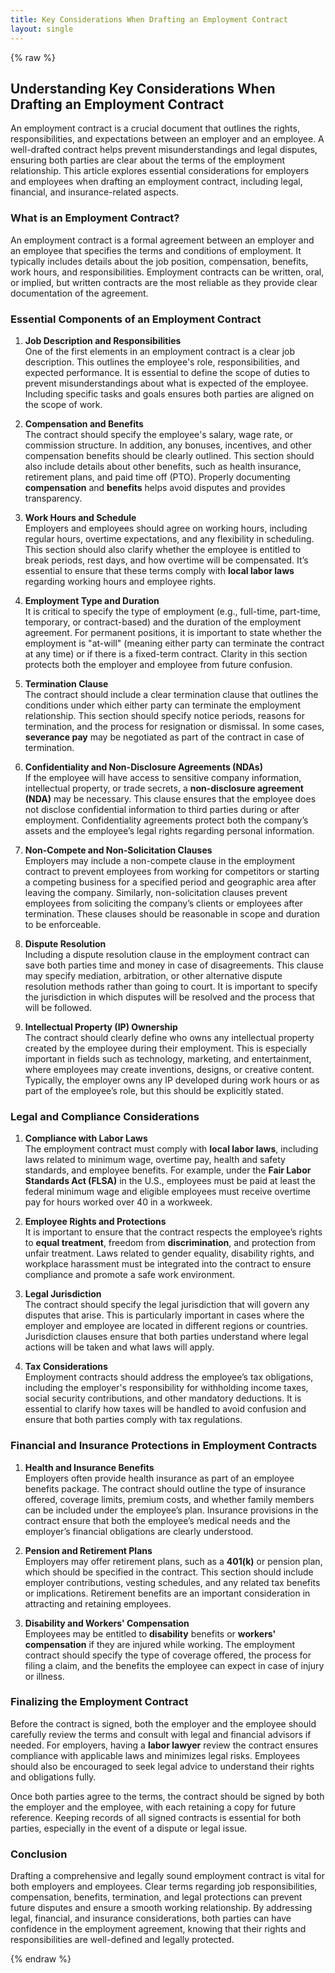 ```yaml
---
title: Key Considerations When Drafting an Employment Contract
layout: single
---
```


{% raw %}

## Understanding Key Considerations When Drafting an Employment Contract

An employment contract is a crucial document that outlines the rights, responsibilities, and expectations between an employer and an employee. A well-drafted contract helps prevent misunderstandings and legal disputes, ensuring both parties are clear about the terms of the employment relationship. This article explores essential considerations for employers and employees when drafting an employment contract, including legal, financial, and insurance-related aspects.

### What is an Employment Contract?

An employment contract is a formal agreement between an employer and an employee that specifies the terms and conditions of employment. It typically includes details about the job position, compensation, benefits, work hours, and responsibilities. Employment contracts can be written, oral, or implied, but written contracts are the most reliable as they provide clear documentation of the agreement.

### Essential Components of an Employment Contract

1. **Job Description and Responsibilities**  
   One of the first elements in an employment contract is a clear job description. This outlines the employee's role, responsibilities, and expected performance. It is essential to define the scope of duties to prevent misunderstandings about what is expected of the employee. Including specific tasks and goals ensures both parties are aligned on the scope of work.

2. **Compensation and Benefits**  
   The contract should specify the employee's salary, wage rate, or commission structure. In addition, any bonuses, incentives, and other compensation benefits should be clearly outlined. This section should also include details about other benefits, such as health insurance, retirement plans, and paid time off (PTO). Properly documenting **compensation** and **benefits** helps avoid disputes and provides transparency.

3. **Work Hours and Schedule**  
   Employers and employees should agree on working hours, including regular hours, overtime expectations, and any flexibility in scheduling. This section should also clarify whether the employee is entitled to break periods, rest days, and how overtime will be compensated. It’s essential to ensure that these terms comply with **local labor laws** regarding working hours and employee rights.

4. **Employment Type and Duration**  
   It is critical to specify the type of employment (e.g., full-time, part-time, temporary, or contract-based) and the duration of the employment agreement. For permanent positions, it is important to state whether the employment is "at-will" (meaning either party can terminate the contract at any time) or if there is a fixed-term contract. Clarity in this section protects both the employer and employee from future confusion.

5. **Termination Clause**  
   The contract should include a clear termination clause that outlines the conditions under which either party can terminate the employment relationship. This section should specify notice periods, reasons for termination, and the process for resignation or dismissal. In some cases, **severance pay** may be negotiated as part of the contract in case of termination.

6. **Confidentiality and Non-Disclosure Agreements (NDAs)**  
   If the employee will have access to sensitive company information, intellectual property, or trade secrets, a **non-disclosure agreement (NDA)** may be necessary. This clause ensures that the employee does not disclose confidential information to third parties during or after employment. Confidentiality agreements protect both the company’s assets and the employee’s legal rights regarding personal information.

7. **Non-Compete and Non-Solicitation Clauses**  
   Employers may include a non-compete clause in the employment contract to prevent employees from working for competitors or starting a competing business for a specified period and geographic area after leaving the company. Similarly, non-solicitation clauses prevent employees from soliciting the company’s clients or employees after termination. These clauses should be reasonable in scope and duration to be enforceable.

8. **Dispute Resolution**  
   Including a dispute resolution clause in the employment contract can save both parties time and money in case of disagreements. This clause may specify mediation, arbitration, or other alternative dispute resolution methods rather than going to court. It is important to specify the jurisdiction in which disputes will be resolved and the process that will be followed.

9. **Intellectual Property (IP) Ownership**  
   The contract should clearly define who owns any intellectual property created by the employee during their employment. This is especially important in fields such as technology, marketing, and entertainment, where employees may create inventions, designs, or creative content. Typically, the employer owns any IP developed during work hours or as part of the employee’s role, but this should be explicitly stated.

### Legal and Compliance Considerations

1. **Compliance with Labor Laws**  
   The employment contract must comply with **local labor laws**, including laws related to minimum wage, overtime pay, health and safety standards, and employee benefits. For example, under the **Fair Labor Standards Act (FLSA)** in the U.S., employees must be paid at least the federal minimum wage and eligible employees must receive overtime pay for hours worked over 40 in a workweek.

2. **Employee Rights and Protections**  
   It is important to ensure that the contract respects the employee’s rights to **equal treatment**, freedom from **discrimination**, and protection from unfair treatment. Laws related to gender equality, disability rights, and workplace harassment must be integrated into the contract to ensure compliance and promote a safe work environment.

3. **Legal Jurisdiction**  
   The contract should specify the legal jurisdiction that will govern any disputes that arise. This is particularly important in cases where the employer and employee are located in different regions or countries. Jurisdiction clauses ensure that both parties understand where legal actions will be taken and what laws will apply.

4. **Tax Considerations**  
   Employment contracts should address the employee’s tax obligations, including the employer's responsibility for withholding income taxes, social security contributions, and other mandatory deductions. It is essential to clarify how taxes will be handled to avoid confusion and ensure that both parties comply with tax regulations.

### Financial and Insurance Protections in Employment Contracts

1. **Health and Insurance Benefits**  
   Employers often provide health insurance as part of an employee benefits package. The contract should outline the type of insurance offered, coverage limits, premium costs, and whether family members can be included under the employee’s plan. Insurance provisions in the contract ensure that both the employee’s medical needs and the employer’s financial obligations are clearly understood.

2. **Pension and Retirement Plans**  
   Employers may offer retirement plans, such as a **401(k)** or pension plan, which should be specified in the contract. This section should include employer contributions, vesting schedules, and any related tax benefits or implications. Retirement benefits are an important consideration in attracting and retaining employees.

3. **Disability and Workers' Compensation**  
   Employees may be entitled to **disability** benefits or **workers' compensation** if they are injured while working. The employment contract should specify the type of coverage offered, the process for filing a claim, and the benefits the employee can expect in case of injury or illness.

### Finalizing the Employment Contract

Before the contract is signed, both the employer and the employee should carefully review the terms and consult with legal and financial advisors if needed. For employers, having a **labor lawyer** review the contract ensures compliance with applicable laws and minimizes legal risks. Employees should also be encouraged to seek legal advice to understand their rights and obligations fully.

Once both parties agree to the terms, the contract should be signed by both the employer and the employee, with each retaining a copy for future reference. Keeping records of all signed contracts is essential for both parties, especially in the event of a dispute or legal issue.

### Conclusion

Drafting a comprehensive and legally sound employment contract is vital for both employers and employees. Clear terms regarding job responsibilities, compensation, benefits, termination, and legal protections can prevent future disputes and ensure a smooth working relationship. By addressing legal, financial, and insurance considerations, both parties can have confidence in the employment agreement, knowing that their rights and responsibilities are well-defined and legally protected.

{% endraw %}


